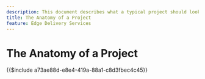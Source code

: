 ```yaml
---
description: This document describes what a typical project should look like from a code standpoint. Before reading this document, please familiarize yourself with the document Getting Started - Developer Tutorial.
title: The Anatomy of a Project
feature: Edge Delivery Services
---
```

# The Anatomy of a Project

{{$include a73ae88d-e8e4-419a-88a1-c8d3fbec4c45}}